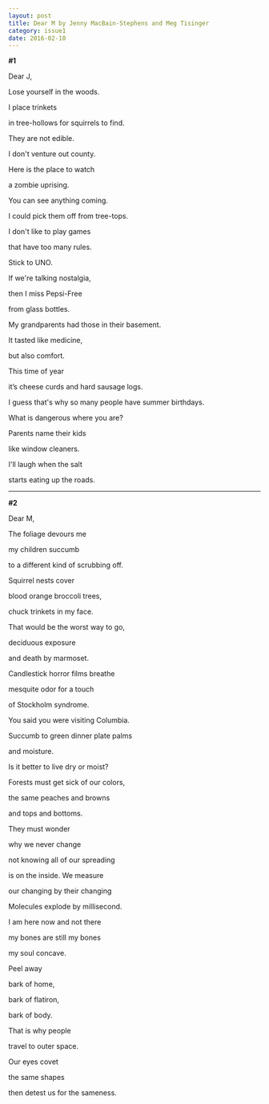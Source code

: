 ```yaml
---
layout: post
title: Dear M by Jenny MacBain-Stephens and Meg Tisinger
category: issue1
date: 2016-02-10
---
```


**#1**

Dear J,

Lose yourself in the woods. 

I place trinkets 

in tree-hollows for squirrels to find. 

They are not edible. 

I don't venture out county. 

Here is the place to watch 

a zombie uprising. 

You can see anything coming. 

I could pick them off from tree-tops. 

I don't like to play games 

that have too many rules. 

Stick to UNO. 

If we're talking nostalgia, 

then I miss Pepsi-Free 

from glass bottles. 

My grandparents had those in their basement. 

It tasted like medicine, 

but also comfort. 

This time of year

it’s cheese curds and hard sausage logs. 

I guess that's why so many people have summer birthdays. 

What is dangerous where you are? 

Parents name their kids 

like window cleaners. 

I'll laugh when the salt 

starts eating up the roads.


___


**#2**

Dear M, 

The foliage devours me 

my children succumb

to a different kind of scrubbing off. 

Squirrel nests cover 

blood orange broccoli trees, 

chuck trinkets in my face.  

That would be the worst way to go, 

deciduous exposure 

and death by marmoset. 

Candlestick horror films breathe 

mesquite odor for a touch 

of Stockholm syndrome. 

You said you were visiting Columbia. 

Succumb to green dinner plate palms 

and moisture. 

Is it better to live dry or moist? 

Forests must get sick of our colors, 

the same peaches and browns 

and tops and bottoms. 

They must wonder 

why we never change 

not knowing all of our spreading 

is on the inside. We measure 

our changing by their changing

Molecules explode by millisecond.  

I am here now and not there 

my bones are still my bones  

my soul concave.

Peel away 

bark of home, 

bark of flatiron, 

bark of body. 

That is why people 

travel to outer space.  

Our eyes covet 

the same shapes 

then detest us for the sameness.